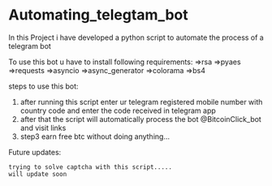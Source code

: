 # Automating_telegtam_bot


In this Project i have developed a python script to automate the process of a telegram bot

To use this bot u have to install following requirements:
            =>rsa
            =>pyaes
            =>requests
            =>asyncio
            =>async_generator
            =>colorama
            =>bs4
            
          
steps to use this bot:

  1. after running this script enter ur telegram registered mobile number with country code and enter the code received in telegram app
  2. after that the script will automatically process the bot @BitcoinClick_bot and visit links 
  3. step3 earn free btc without doing anything...
  
Future updates:

    trying to solve captcha with this script.....
    will update soon
